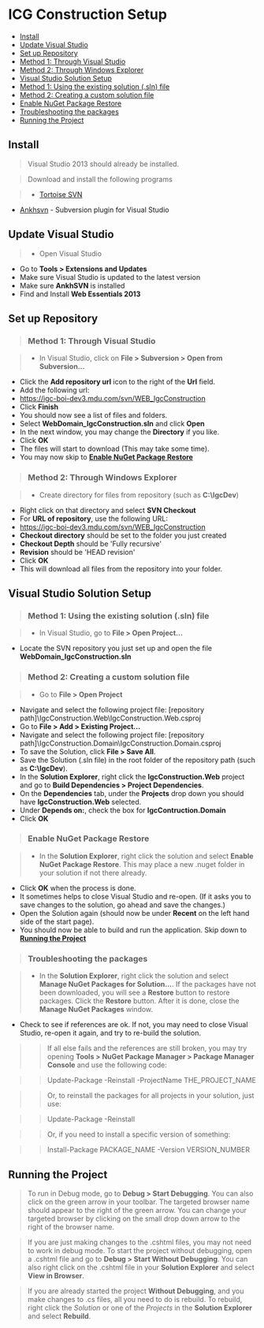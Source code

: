 # ICG Construction Setup

- [Install](#install)
- [Update Visual Studio](#update-visual-studio)
- [Set up Repository](#set-up-repository)
 - [Method 1: Through Visual Studio](#method-1-through-visual-studio)
 - [Method 2: Through Windows Explorer](#method-2-through-windows-explorer)
- [Visual Studio Solution Setup](#visual-studio-solution-setup)
 - [Method 1: Using the existing solution (.sln) file](#method-1-using-the-existing-solution-sln-file)
 - [Method 2: Creating a custom solution file](#method-2-creating-a-custom-solution-file)
 - [Enable NuGet Package Restore](#enable-nuget-package-restore)
 - [Troubleshooting the packages](#troubleshooting-the-packages)
- [Running the Project](#running-the-project)

## Install

> Visual Studio 2013 should already be installed.

> Download and install the following programs

> - [Tortoise SVN](http://tortoisesvn.net/)
- [Ankhsvn](https://ankhsvn.open.collab.net/) - Subversion plugin for Visual Studio


## Update Visual Studio

> - Open Visual Studio
- Go to **Tools > Extensions and Updates**
- Make sure Visual Studio is updated to the latest version
- Make sure **AnkhSVN** is installed
- Find and Install **Web Essentials 2013**


## Set up Repository


> ### Method 1: Through Visual Studio

> - In Visual Studio, click on **File > Subversion > Open from Subversion...**
- Click the **Add repository url** icon to the right of the **Url** field.
- Add the following url:
 - https://igc-boi-dev3.mdu.com/svn/WEB_IgcConstruction
- Click **Finish**
- You should now see a list of files and folders.
- Select **WebDomain_IgcConstruction.sln** and click **Open**
- In the next window, you may change the **Directory** if you like.
- Click **OK**
- The files will start to download (This may take some time).
- You may now skip to **[Enable NuGet Package Restore](#enable-nuget-package-restore)**

[](#space)

> ### Method 2: Through Windows Explorer

> - Create directory for files from repository (such as **C:\IgcDev**)
- Right click on that directory and select **SVN Checkout**
- For **URL of repository**, use the following URL:
 - https://igc-boi-dev3.mdu.com/svn/WEB_IgcConstruction
- **Checkout directory** should be set to the folder you just created
- **Checkout Depth** should be 'Fully recursive'
- **Revision** should be 'HEAD revision'
- Click **OK**
- This will download all files from the repository into your folder.


## Visual Studio Solution Setup


> ### Method 1: Using the existing solution (.sln) file

> - In Visual Studio, go to **File > Open Project...**
- Locate the SVN repository you just set up and open the file **WebDomain_IgcConstruction.sln**

[](#space)

> ### Method 2: Creating a custom solution file

> - Go to **File > Open Project**
- Navigate and select the following project file:
  	[repository path]\IgcConstruction.Web\IgcConstruction.Web.csproj
- Go to **File > Add > Existing Project...**
- Navigate and select the following project file:
  	[repository path]\IgcConstruction.Domain\IgcConstruction.Domain.csproj
- To save the Solution, click **File > Save All**.
- Save the Solution (.sln file) in the root folder of the repository path (such as **C:\IgcDev**).
- In the **Solution Explorer**, right click the **IgcConstruction.Web** project and go to **Build Dependencies > Project Dependencies**.
- On the **Dependencies** tab, under the **Projects** drop down you should have **IgcConstruction.Web** selected.
- Under **Depends on:**, check the box for **IgcContruction.Domain**
- Click **OK**

[](#space)

> ### Enable NuGet Package Restore

> - In the **Solution Explorer**, right click the solution and select **Enable NuGet Package Restore**. This may place a new .nuget folder in your solution if not there already.
- Click **OK** when the process is done.
- It sometimes helps to close Visual Studio and re-open. (If it asks you to save changes to the solution, go ahead and save the changes.)
- Open the Solution again (should now be under **Recent** on the left hand side of the start page).
- You should now be able to build and run the application. Skip down to **[Running the Project](#running-the-project)**

[](#space)

> ### Troubleshooting the packages

> - In the **Solution Explorer**, right click the solution and select **Manage NuGet Packages for Solution...**.  If the packages have not been downloaded, you will see a **Restore** button to restore packages.  Click the **Restore** button.  After it is done, close the **Manage NuGet Packages** window.
- Check to see if references are ok. If not, you may need to close Visual Studio, re-open it again, and try to re-build the solution.

>> If all else fails and the references are still broken, you may try opening **Tools > NuGet Package Manager > Package Manager Console** and use the following code:

>> 	Update-Package -Reinstall -ProjectName THE_PROJECT_NAME

>> Or, to reinstall the packages for all projects in your solution, just use:

>> 	Update-Package -Reinstall

>> Or, if you need to install a specific version of something:

>> 	Install-Package PACKAGE_NAME -Version VERSION_NUMBER



## Running the Project

> To run in Debug mode, go to **Debug > Start Debugging**.  You can also click on the green arrow in your toolbar.  The targeted browser name should appear to the right of the green arrow.  You can change your targeted browser by clicking on the small drop down arrow to the right of the browser name.

> If you are just making changes to the .cshtml files, you may not need to work in debug mode.  To start the project without debugging, open a .cshtml file and go to **Debug > Start Without Debugging**.  You can also right click on the .cshtml file in your **Solution Explorer** and select **View in Browser**.

> If you are already started the project **Without Debugging**, and you make changes to .cs files, all you need to do is rebuild.  To rebuild, right click the _Solution_ or one of the _Projects_ in the **Solution Explorer** and select **Rebuild**.

